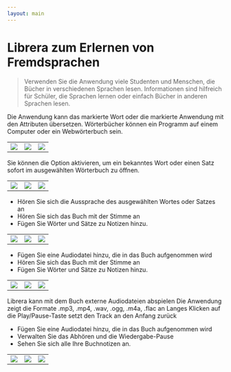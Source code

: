 ```yaml
---
layout: main
---
```


# Librera zum Erlernen von Fremdsprachen

> Verwenden Sie die Anwendung viele Studenten und Menschen, die Bücher in verschiedenen Sprachen lesen.
Informationen sind hilfreich für Schüler, die Sprachen lernen oder einfach Bücher in anderen Sprachen lesen.

Die Anwendung kann das markierte Wort oder die markierte Anwendung mit den Attributen übersetzen.
Wörterbücher können ein Programm auf einem Computer oder ein Webwörterbuch sein.

||||
|-|-|-|
|![](1.png)|![](2.png)|![](3.png)|

Sie können die Option aktivieren, um ein bekanntes Wort oder einen Satz sofort im ausgewählten Wörterbuch zu öffnen.

||||
|-|-|-|
|![](4.png)|![](5.png)|![](6.png)|

* Hören Sie sich die Aussprache des ausgewählten Wortes oder Satzes an
* Hören Sie sich das Buch mit der Stimme an
* Fügen Sie Wörter und Sätze zu Notizen hinzu.

||||
|-|-|-|
|![](7.png)|![](8.png)|![](9.png)|

* Fügen Sie eine Audiodatei hinzu, die in das Buch aufgenommen wird
* Hören Sie sich das Buch mit der Stimme an
* Fügen Sie Wörter und Sätze zu Notizen hinzu.

||||
|-|-|-|
|![](7.png)|![](8.png)|![](9.png)|

Librera kann mit dem Buch externe Audiodateien abspielen
Die Anwendung zeigt die Formate .mp3, .mp4, .wav, .ogg, .m4a, .flac an
Langes Klicken auf die Play/Pause-Taste setzt den Track an den Anfang zurück

* Fügen Sie eine Audiodatei hinzu, die in das Buch aufgenommen wird
* Verwalten Sie das Abhören und die Wiedergabe-Pause
* Sehen Sie sich alle Ihre Buchnotizen an.

||||
|-|-|-|
|![](10.png)|![](11.png)|![](12.png)|
